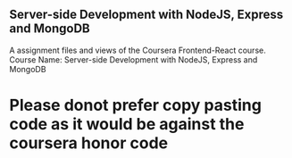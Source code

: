 ## Server-side Development with NodeJS, Express and MongoDB

A assignment files and views of the Coursera Frontend-React course. Course Name: Server-side Development with NodeJS, Express and MongoDB

# Please donot prefer copy pasting code as it would be against the coursera honor code